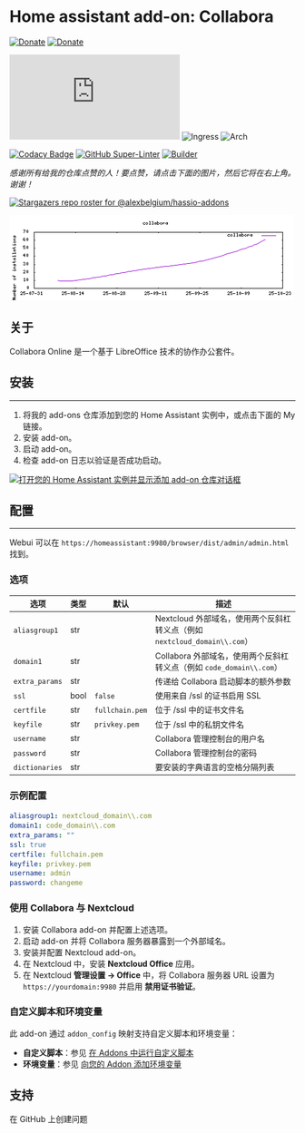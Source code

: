 # Home assistant add-on: Collabora

[![Donate][donation-badge]](https://www.buymeacoffee.com/alexbelgium)
[![Donate][paypal-badge]](https://www.paypal.com/donate/?hosted_button_id=DZFULJZTP3UQA)

![Version](https://img.shields.io/badge/dynamic/json?label=版本&query=%24.version&url=https%3A%2F%2Fraw.githubusercontent.com%2Falexbelgium%2Fhassio-addons%2Fmaster%2Fcollabora%2Fconfig.json)
![Ingress](https://img.shields.io/badge/dynamic/json?label=Ingress&query=%24.ingress&url=https%3A%2F%2Fraw.githubusercontent.com%2Falexbelgium%2Fhassio-addons%2Fmaster%2Fcollabora%2Fconfig.json)
![Arch](https://img.shields.io/badge/dynamic/json?color=success&label=Arch&query=%24.arch&url=https%3A%2F%2Fraw.githubusercontent.com%2Falexbelgium%2Fhassio-addons%2Fmaster%2Fcollabora%2Fconfig.json)

[![Codacy Badge](https://app.codacy.com/project/badge/Grade/9c6cf10bdbba45ecb202d7f579b5be0e)](https://www.codacy.com/gh/alexbelgium/hassio-addons/dashboard?utm_source=github.com&utm_medium=referral&utm_content=alexbelgium/hassio-addons&utm_campaign=Badge_Grade)
[![GitHub Super-Linter](https://img.shields.io/github/actions/workflow/status/alexbelgium/hassio-addons/weekly-supelinter.yaml?label=Lint%20code%20base)](https://github.com/alexbelgium/hassio-addons/actions/workflows/weekly-supelinter.yaml)
[![Builder](https://img.shields.io/github/actions/workflow/status/alexbelgium/hassio-addons/onpush_builder.yaml?label=Builder)](https://github.com/alexbelgium/hassio-addons/actions/workflows/onpush_builder.yaml)

[donation-badge]: https://img.shields.io/badge/Buy%20me%20a%20coffee%20(no%20paypal)-%23d32f2f?logo=buy-me-a-coffee&style=flat&logoColor=white
[paypal-badge]: https://img.shields.io/badge/Buy%20me%20a%20coffee%20with%20Paypal-0070BA?logo=paypal&style=flat&logoColor=white

_感谢所有给我的仓库点赞的人！要点赞，请点击下面的图片，然后它将在右上角。谢谢！_

[![Stargazers repo roster for @alexbelgium/hassio-addons](https://raw.githubusercontent.com/alexbelgium/hassio-addons/master/.github/stars2.svg)](https://github.com/alexbelgium/hassio-addons/stargazers)

![downloads evolution](https://raw.githubusercontent.com/alexbelgium/hassio-addons/master/collabora/stats.png)

## 关于

Collabora Online 是一个基于 LibreOffice 技术的协作办公套件。

## 安装

---

1. 将我的 add-ons 仓库添加到您的 Home Assistant 实例中，或点击下面的 My 链接。
1. 安装 add-on。
1. 启动 add-on。
1. 检查 add-on 日志以验证是否成功启动。

<a href="https://my.home-assistant.io/redirect/supervisor_addon/?addon=local_collabora" target="_blank"><img src="https://my.home-assistant.io/badges/supervisor_addon.svg" alt="打开您的 Home Assistant 实例并显示添加 add-on 仓库对话框"/></a>

## 配置

---

Webui 可以在 `https://homeassistant:9980/browser/dist/admin/admin.html` 找到。

### 选项

| 选项 | 类型 | 默认 | 描述 |
|------|------|------|------|
| `aliasgroup1` | str | | Nextcloud 外部域名，使用两个反斜杠转义点（例如 `nextcloud_domain\\.com`） |
| `domain1` | str | | Collabora 外部域名，使用两个反斜杠转义点（例如 `code_domain\\.com`） |
| `extra_params` | str | | 传递给 Collabora 启动脚本的额外参数 |
| `ssl` | bool | `false` | 使用来自 /ssl 的证书启用 SSL |
| `certfile` | str | `fullchain.pem` | 位于 /ssl 中的证书文件名 |
| `keyfile` | str | `privkey.pem` | 位于 /ssl 中的私钥文件名 |
| `username` | str | | Collabora 管理控制台的用户名 |
| `password` | str | | Collabora 管理控制台的密码 |
| `dictionaries` | str | | 要安装的字典语言的空格分隔列表 |

### 示例配置

```yaml
aliasgroup1: nextcloud_domain\\.com
domain1: code_domain\\.com
extra_params: ""
ssl: true
certfile: fullchain.pem
keyfile: privkey.pem
username: admin
password: changeme
```

### 使用 Collabora 与 Nextcloud

1. 安装 Collabora add-on 并配置上述选项。
1. 启动 add-on 并将 Collabora 服务器暴露到一个外部域名。
1. 安装并配置 Nextcloud add-on。
1. 在 Nextcloud 中，安装 **Nextcloud Office** 应用。
1. 在 Nextcloud **管理设置 → Office** 中，将 Collabora 服务器 URL 设置为 `https://yourdomain:9980` 并启用 **禁用证书验证**。

### 自定义脚本和环境变量

此 add-on 通过 `addon_config` 映射支持自定义脚本和环境变量：

- **自定义脚本**：参见 [在 Addons 中运行自定义脚本](https://github.com/alexbelgium/hassio-addons/wiki/Running-custom-scripts-in-Addons)
- **环境变量**：参见 [向您的 Addon 添加环境变量](https://github.com/alexbelgium/hassio-addons/wiki/Add-Environment-variables-to-your-Addon)

## 支持

在 GitHub 上创建问题